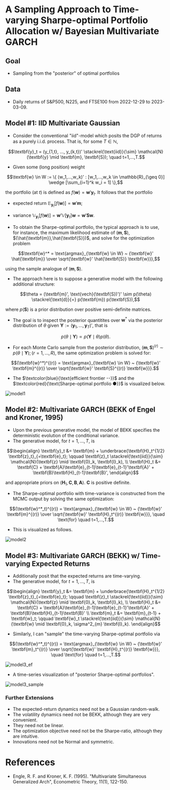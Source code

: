 # A Sampling Approach to Time-varying Sharpe-optimal Portfolio Allocation w/ Bayesian Multivariate GARCH

## Goal
- Sampling from the "posterior" of optimal portfolios

## Data
- Daily returns of S&P500, N225, and FTSE100 from 2022-12-29 to 2023-03-09.

## Model #1: IID Multivariate Gaussian
- Consider the conventional "iid"-model which posits the DGP of returns as a purely i.i.d. process. That is, for some $T \in \mathbb{N}$,

```math
\textbf{y}_t = (y_{1,t}, ..., y_{k,t})' \stackrel{\text{iid}}{\sim} \mathcal{N}(\textbf{y} \mid \textbf{m}, \textbf{S}); \quad t=1,...,T.
```

- Given some (long position) weight
```math
\textbf{w} \in W := \{ (w_1,...,w_k)' : [w_1,...,w_k \in \mathbb{R}_{\geq 0}] \wedge [\sum_{i=1}^k w_i = 1] \},
```
the portfolio (at $t$) is defined as $f(\textbf{w})=\textbf{w}'\textbf{y}_t$. It follows that the portfolio
   - expected return $\mathbb{E}_{\textbf{y}_t}[f(\textbf{w})] = \textbf{w}'\textbf{m}$;
   - variance $\mathbb{V}_{\textbf{y}_t} [f(\textbf{w})] = \textbf{w}' \mathbb{V}[\textbf{y}_t] \textbf{w} = \textbf{w}'\textbf{S}\textbf{w}$.

- To obtain the Sharpe-optimal portfolio, the typical approach is to use, for instance, the maximum likelihood estimate of $(\textbf{m},\textbf{S})$, $(\hat{\textbf{m}},\hat{\textbf{S}})$, and solve for the optimization problem
```math
\textbf{w}^* = \text{argmax}_{\textbf{w} \in W} ~ {\textbf{w}' \hat{\textbf{m}} \over \sqrt{\textbf{w}' \hat{\textbf{S}} \textbf{w}}},
```
using the sample analogue of $(\textbf{m},\textbf{S})$.

- The approach here is to suppose a generative model with the following additional structure:
```math
\theta = (\textbf{m}', \text{vech}(\textbf{S})')' \sim p(\theta) \stackrel{\text{d}}{=} p(\textbf{m}) p(\textbf{S}),
```
where $p(\textbf{S})$ is a prior distribution over positive semi-definite matrices.

- The goal is to inspect the posterior quantitites over $\textbf{w}^*$ via the posterior distribution of $\theta$ given $\textbf{Y}:=(\textbf{y}_1,...,\textbf{y}_T)'$, that is
```math
p(\theta \mid \textbf{Y}) \propto p(\textbf{Y} \mid \theta) p(\theta).
```

- For each Monte Carlo sample from the posterior distribution, $(\textbf{m},\textbf{S})^{(r)} \sim p(\theta \mid \textbf{Y}); (r=1,...,R)$, the same optimization problem is solved for:
```math
(\textbf{w}^*)^{(r)} = \text{argmax}_{\textbf{w} \in W} ~ {\textbf{w}' \textbf{m}^{(r)} \over \sqrt{\textbf{w}' \textbf{S}^{(r)} \textbf{w}}}.
```
- The $\textcolor{blue}{\text{efficient frontier --}}$ and the $\textcolor{red}{\text{Sharpe-optimal portfolio ●}}$ is visualized below.

![model1](https://user-images.githubusercontent.com/46773720/224784836-05d717b6-1a71-4624-b985-b44f5b6781e1.png)

## Model #2: Multivariate GARCH (BEKK of Engel and Kroner, 1995)
- Upon the previous generative model, the model of BEKK specifies the deterministic evolution of the conditional variance.
- The generative model, for $t=1,...,T$, is
```math
\begin{align}
\textbf{y}_t &= \textbf{m} + \underbrace{\textbf{H}_t^{1/2} \textbf{z}_t}_{=\textbf{e}_t}; \qquad
\textbf{z}_t \stackrel{\text{iid}}{\sim} \mathcal{N}(\textbf{z} \mid \textbf{0}_k, \textbf{I}_k), \\
\textbf{H}_t &= \textbf{C} + \textbf{A}\textbf{e}_{t-1}\textbf{e}_{t-1}'\textbf{A}' + \textbf{B}\textbf{H}_{t-1}\textbf{B}',
\end{align}
```
and appropriate priors on $(\textbf{H}_1, \textbf{C}, \textbf{B}, \textbf{A})$. $\textbf{C}$ is positive definite.
- The Sharpe-optimal portfolio with time-variance is constructed from the MCMC output by solving the same optimization:
```math
(\textbf{w}^*_t)^{(r)} = \text{argmax}_{\textbf{w} \in W} ~ {\textbf{w}' \textbf{m}^{(r)} \over \sqrt{\textbf{w}' \textbf{H}_t^{(r)} \textbf{w}}},
\quad \text{for} \quad t=1,...,T.
```
- This is visualized as follows.

![model2](https://user-images.githubusercontent.com/46773720/224784881-c34dc000-ee48-4543-9d3c-c306989034e3.gif)

## Model #3: Multivariate GARCH (BEKK) w/ Time-varying Expected Returns

- Additionally posit that the expected returns are time-varying.
- The generative model, for $t=1,...,T$, is
```math
\begin{align}
\textbf{y}_t &= \textbf{m} + \underbrace{\textbf{H}_t^{1/2} \textbf{z}_t}_{=\textbf{e}_t}; \qquad
\textbf{z}_t \stackrel{\text{iid}}{\sim} \mathcal{N}(\textbf{z} \mid \textbf{0}_k, \textbf{I}_k), \\
\textbf{H}_t &= \textbf{C} + \textbf{A}\textbf{e}_{t-1}\textbf{e}_{t-1}'\textbf{A}' + \textbf{B}\textbf{H}_{t-1}\textbf{B}' \\
\textbf{m}_t &= \textbf{m}_{t-1} + \textbf{w}_t; \qquad \textbf{w}_t \stackrel{\text{iid}}{\sim} \mathcal{N}(\textbf{w} \mid \textbf{0}_k, \sigma^2_{m} \textbf{I}_k).
\end{align}
```
- Similarly, I can "sample" the time-varying Sharpe-optimal portfolio via
```math
(\textbf{w}^*_t)^{(r)} = \text{argmax}_{\textbf{w} \in W} ~ {\textbf{w}' \textbf{m}_t^{(r)} \over \sqrt{\textbf{w}' \textbf{H}_t^{(r)} \textbf{w}}},
\quad \text{for} \quad t=1,...,T.
```
![model3_ef](https://user-images.githubusercontent.com/46773720/224784930-56eb1e73-c89e-4dbc-8395-2570530fb520.gif)

- A time-series visualization of "posterior Sharpe-optimal portfolios".

![model3_sample](https://user-images.githubusercontent.com/46773720/224784970-5e156007-98fb-459a-acaf-91919392e458.png)

### Further Extensions
- The expected-return dynamics need not be a Gaussian random-walk.
- The volatility dynamics need not be BEKK, although they are very convenient.
- They need not be linear.
- The optimization objective need not be the Sharpe-ratio, although they are intuitive.
- Innovations need not be Normal and symmetric.

# References

- Engle, R. F. and Kroner, K. F. (1995). "Multivariate Simultaneous Generalized Arch", Econometric Theory, 11(1), 122-150.
